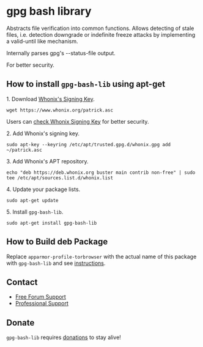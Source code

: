 # gpg bash library #

Abstracts file verification into common functions. Allows detecting of stale
files, i.e. detection downgrade or indefinite freeze attacks by implementing
a valid-until like mechanism.

Internally parses gpg's --status-file output.

For better security.
## How to install `gpg-bash-lib` using apt-get ##

1\. Download [Whonix's Signing Key]().

```
wget https://www.whonix.org/patrick.asc
```

Users can [check Whonix Signing Key](https://www.whonix.org/wiki/Whonix_Signing_Key) for better security.

2\. Add Whonix's signing key.

```
sudo apt-key --keyring /etc/apt/trusted.gpg.d/whonix.gpg add ~/patrick.asc
```

3\. Add Whonix's APT repository.

```
echo "deb https://deb.whonix.org buster main contrib non-free" | sudo tee /etc/apt/sources.list.d/whonix.list
```

4\. Update your package lists.

```
sudo apt-get update
```

5\. Install `gpg-bash-lib`.

```
sudo apt-get install gpg-bash-lib
```

## How to Build deb Package ##

Replace `apparmor-profile-torbrowser` with the actual name of this package with `gpg-bash-lib` and see [instructions](https://www.whonix.org/wiki/Dev/Build_Documentation/apparmor-profile-torbrowser).

## Contact ##

* [Free Forum Support](https://forums.whonix.org)
* [Professional Support](https://www.whonix.org/wiki/Professional_Support)

## Donate ##

`gpg-bash-lib` requires [donations](https://www.whonix.org/wiki/Donate) to stay alive!
